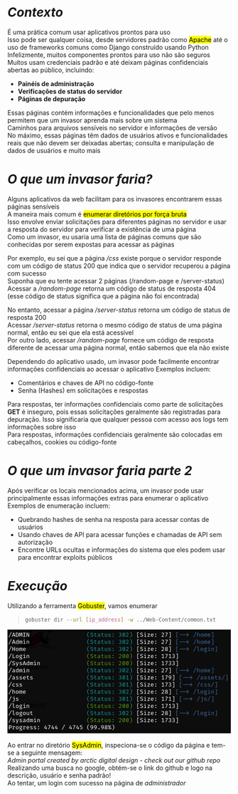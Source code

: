 # _**Contexto**_
É uma prática comum usar aplicativos prontos para uso  
Isso pode ser qualquer coisa, desde servidores padrão como <mark>Apache</mark> até o uso de frameworks comuns como </mark>Django</mark> construído usando Python
Infelizmente, muitos componentes prontos para uso não são seguros  
Muitos usam credenciais padrão e até deixam páginas confidenciais abertas ao público, incluindo:
* **Painéis de administração**
* **Verificações de status do servidor**
* **Páginas de depuração**

Essas páginas contém informações e funcionalidades que pelo menos permitem que um invasor aprenda mais sobre um sistema  
Caminhos para arquivos sensíveis no servidor e informações de versão  
No máximo, essas páginas têm dados de usuários ativos e funcionalidades reais que não devem ser deixadas abertas; consulta e manipulação de dados de usuários e muito mais

# _**O que um invasor faria?**_
Alguns aplicativos da web facilitam para os invasores encontrarem essas páginas sensíveis  
A maneira mais comum é <mark>enumerar diretórios por força bruta</mark>  
Isso envolve enviar solicitações para diferentes páginas no servidor e usar a resposta do servidor para verificar a existência de uma página  
Como um invasor, eu usaria uma lista de páginas comuns que são conhecidas por serem expostas para acessar as páginas  

Por exemplo, eu sei que a página _/css_ existe porque o servidor responde com um código de status 200 que indica que o servidor recuperou a página com sucesso  
Suponha que eu tente acessar 2 páginas (/random-page e /server-status)  
Acessar a _/random-page_ retorna um código de status de resposta 404 (esse código de status significa que a página não foi encontrada)  

No entanto, acessar a página _/server-status_ retorna um código de status de resposta 200  
Acessar _/server-status_ retorna o mesmo código de status de uma página normal, então eu sei que ela está acessível  
Por outro lado, acessar _/random-page_ fornece um código de resposta diferente de acessar uma página normal, então sabemos que ela não existe  

Dependendo do aplicativo usado, um invasor pode facilmente encontrar informações confidenciais ao acessar o aplicativo
Exemplos incluem:
* Comentários e chaves de API no código-fonte
* Senha (Hashes) em solicitações e respostas
  
Para respostas, ter informações confidenciais como parte de solicitações **GET** é inseguro, pois essas solicitações geralmente são registradas para depuração. Isso significaria que qualquer pessoa com acesso aos logs tem informações sobre isso  
Para respostas, informações confidenciais geralmente são colocadas em cabeçalhos, cookies ou código-fonte  

# _**O que um invasor faria parte 2**_
Após verificar os locais mencionados acima, um invasor pode usar principalmente essas informações extras para enumerar o aplicativo  
Exemplos de enumeração incluem:
* Quebrando hashes de senha na resposta para acessar contas de usuários
* Usando chaves de API para acessar funções e chamadas de API sem autorização
* Encontre URLs ocultas e informações do sistema que eles podem usar para encontrar exploits públicos

# _**Execução**_
Utilizando a ferramenta <mark>Gobuster</mark>, vamos enumerar
> ```bash
> gobuster dir --url [ip_address] -w ../Web-Content/common.txt
> ```
![](scan_gobuster.jpg)

Ao entrar no diretório <mark>SysAdmin</mark>, inspeciona-se o código da página e tem-se a seguinte mensagem:  
_Admin portal created by arctic digital design - check out our github repo_  
Realizando uma busca no google, obtém-se o link do github e logo na descrição, usuário e senha padrão!  
Ao tentar, um login com sucesso na página de _administrador_  
 

